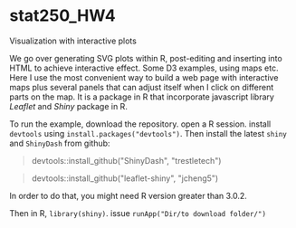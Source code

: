 stat250_HW4
===========

Visualization with interactive plots

We go over generating SVG plots within R, post-editing and inserting into HTML to achieve 
interactive effect. Some D3 examples, using maps etc. Here I use the most convenient way to build 
a web page with interactive maps plus several panels that can adjust itself when I click on different 
parts on the map. It is a package in R that incorporate javascript library *Leaflet* and *Shiny* package
in R.

To run the example, download the repository. open a R session. install `devtools` using 
`install.packages("devtools")`. Then install the latest `shiny` and `ShinyDash` from github:

>devtools::install_github("ShinyDash", "trestletech")

>devtools::install_github("leaflet-shiny", "jcheng5")

In order to do that, you might need R version greater than 3.0.2.

Then in R, `library(shiny)`. issue `runApp("Dir/to download folder/")` 